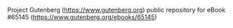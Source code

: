 Project Gutenberg (https://www.gutenberg.org) public repository for
eBook #65145 (https://www.gutenberg.org/ebooks/65145)
